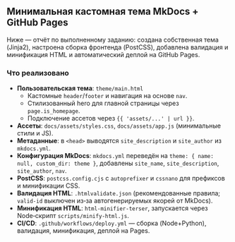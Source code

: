 ## Минимальная кастомная тема MkDocs + GitHub Pages

Ниже — отчёт по выполненному заданию: создана собственная тема (Jinja2), настроена сборка фронтенда (PostCSS), добавлена валидация и минификация HTML и автоматический деплой на GitHub Pages.

### Что реализовано
- **Пользовательская тема**: `theme/main.html`
  - Кастомные `header`/`footer` и навигация на основе `nav`.
  - Стилизованный hero для главной страницы через `page.is_homepage`.
  - Подключение ассетов через `{{ 'assets/...' | url }}`.
- **Ассеты**: `docs/assets/styles.css`, `docs/assets/app.js` (минимальные стили и JS).
- **Метаданные**: в `<head>` выводятся `site_description` и `site_author` из `mkdocs.yml`.
- **Конфигурация MkDocs**: `mkdocs.yml` переведён на `theme: { name: null, custom_dir: theme }`, добавлены `site_name`, `site_description`, `site_author`, `nav`.
- **PostCSS**: `postcss.config.cjs` с `autoprefixer` и `cssnano` для префиксов и минификации CSS.
- **Валидация HTML**: `.htmlvalidate.json` (рекомендованные правила; `valid-id` выключен из‑за автогенерируемых якорей от MkDocs).
- **Минификация HTML**: `html-minifier-terser`, запускается через Node‑скрипт `scripts/minify-html.js`.
- **CI/CD**: `.github/workflows/deploy.yml` — сборка (Node+Python), валидация, минификация, деплой на Pages.



